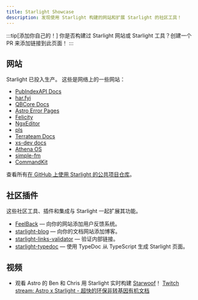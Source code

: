 ```yaml
---
title: Starlight Showcase
description: 发现使用 Starlight 构建的网站和扩展 Starlight 的社区工具！
---
```


:::tip[添加你自己的！]
你是否构建过 Starlight 网站或 Starlight 工具？创建一个 PR 来添加链接到此页面！
:::

## 网站

Starlight 已投入生产。 这些是网络上的一些网站：

- [PubIndexAPI Docs](https://docs.pubindexapi.com/)
- [har.fyi](https://har.fyi/)
- [QBCore Docs](https://brycerussell.github.io/qbcore-docs/)
- [Astro Error Pages](https://astro-error-page-documentation.vercel.app/)
- [Felicity](https://felicity.pages.dev/)
- [NgxEditor](https://sibiraj-s.github.io/ngx-editor/)
- [pls](https://dhruvkb.github.io/pls)
- [Terrateam Docs](https://terrateam.io/docs)
- [xs-dev docs](https://xs-dev.js.org)
- [Athena OS](https://www.athenaos.org)
- [simple-fm](https://simple.arciniega.one)
- [CommandKit](https://commandkit.underctrl.io)

查看所有[在 GitHub 上使用 Starlight 的公共项目仓库](https://github.com/withastro/starlight/network/dependents)。

## 社区插件

这些社区工具、插件和集成与 Starlight 一起扩展其功能。

- [FeelBack](https://www.feelback.dev/blog/new-astro-starlight-integration/) — 向你的网站添加用户反馈系统。
- [starlight-blog](https://github.com/HiDeoo/starlight-blog) — 向你的文档网站添加博客。
- [starlight-links-validator](https://github.com/HiDeoo/starlight-links-validator) — 验证内部链接。
- [starlight-typedoc](https://github.com/HiDeoo/starlight-typedoc) — 使用 TypeDoc 从 TypeScript 生成 Starlight 页面。

## 视频

- 观看 Astro 的 Ben 和 Chris 用 Starlight 实时构建 [Starwoof](https://starwoof.vercel.app/)！ [Twitch stream: Astro x Starlight - 超快的环保非转基因有机文档](https://www.twitch.tv/videos/1841159960)
